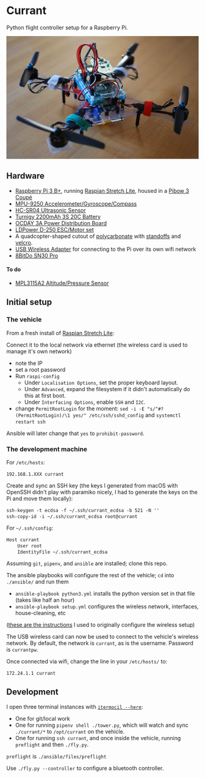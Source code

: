 # Currant

Python flight controller setup for a Raspberry Pi.

![quadcopter](./assets/apr2018.jpg)


## Hardware

- [Raspberry Pi 3 B+](https://www.raspberrypi.org/products/raspberry-pi-3-model-b-plus/), running [Raspian Stretch Lite](https://www.raspberrypi.org/downloads/raspbian/), housed in a [Pibow 3 Coupé](https://shop.pimoroni.com/products/pibow-coupe-for-raspberry-pi-3-b-plus)
- [MPU-9250 Accelerometer/Gyroscope/Compass](https://www.amazon.com/gp/product/B01I1J0Z7Y)
- [HC-SR04 Ultrasonic Sensor](https://www.sparkfun.com/products/13959)
- [Turnigy 2200mAh 3S 20C Battery](https://hobbyking.com/en_us/turnigy-2200mah-3s-25c-lipo-pack.html)
- [OCDAY 3A Power Distribution Board](https://www.amazon.com/gp/product/B01IOHWHI8)
- [LDPower D-250 ESC/Motor set](https://hobbyking.com/en_us/ldpower-d250-2-multicopter-power-system-2206-1900kv-6-x-3-4-pack.html)
- A quadcopter-shaped cutout of [polycarbonate](https://www.amazon.com/gp/product/B000G6SJS8) with [standoffs](https://www.amazon.com/gp/product/B01DD07PTW) and [velcro](https://www.amazon.com/gp/product/B01JNZ4R4W).
- [USB Wireless Adapter](https://www.edimax.com/edimax/merchandise/merchandise_detail/data/edimax/global/wireless_adapters_n150/ew-7811un) for connecting to the Pi over its own wifi network
- [8BitDo SN30 Pro](http://www.8bitdo.com/sn30-pro-g-classic-or-sn30-pro-sn/)

#### To do

- [MPL3115A2 Altitude/Pressure Sensor](https://www.sparkfun.com/products/11084)


## Initial setup

### The vehicle

From a fresh install of [Raspian Stretch Lite](https://www.raspberrypi.org/downloads/raspbian/):

Connect it to the local network via ethernet (the wireless card is used to manage it's own network)

- note the IP
- set a root password
- Run `raspi-config`
	- Under `Localisation Options`, set the proper keyboard layout.
	- Under `Advanced`, expand the filesystem if it didn't automatically do this at first boot.
	- Under `Interfacing Options`, enable `SSH` and `I2C`.
- change `PermitRootLogin` for the moment: `sed -i -E "s/^#?(PermitRootLogin)/\1 yes/" /etc/ssh/sshd_config` and `systemctl restart ssh`

Ansible will later change that `yes` to `prohibit-password`.

### The development machine

For `/etc/hosts`:

    192.168.1.XXX currant

Create and sync an SSH key (the keys I generated from macOS with OpenSSH didn't play with paramiko nicely, I had to generate the keys on the Pi and move them locally):

    ssh-keygen -t ecdsa -f ~/.ssh/currant_ecdsa -b 521 -N ''
    ssh-copy-id -i ~/.ssh/currant_ecdsa root@currant

For `~/.ssh/config`:

    Host currant
        User root
        IdentityFile ~/.ssh/currant_ecdsa

Assuming `git`, `pipenv`, and `ansible` are installed; clone this repo.

The ansible playbooks will configure the rest of the vehicle; `cd` into `./ansible/` and run them

- `ansible-playbook python3.yml` installs the python version set in that file (takes like half an hour)
- `ansible-playbook setup.yml` configures the wireless network, interfaces, house-cleaning, etc

([these are the instructions](https://frillip.com/using-your-raspberry-pi-3-as-a-wifi-access-point-with-hostapd/) I used to originally configure the wireless setup)

The USB wireless card can now be used to connect to the vehicle's wireless network.
By default, the network is `currant`, as is the username. Password is `currantpw`.

Once connected via wifi, change the line in your `/etc/hosts/` to:

	172.24.1.1 currant


## Development

I open three terminal instances with [`itermocil --here`](https://github.com/TomAnthony/itermocil):

- One for git/local work
- One for running `pipenv shell ./tower.py`, which will watch and sync `./currant/*` to `/opt/currant` on the vehicle.
- One for running `ssh currant`, and once inside the vehicle, running `preflight` and then `./fly.py`.

`preflight` is `./ansible/files/preflight`

Use `./fly.py --controller` to configure a bluetooth controller.
